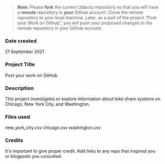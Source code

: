 >**Note**: Please **fork** the current Udacity repository so that you will have a **remote** repository in **your** Github account. Clone the remote repository to your local machine. Later, as a part of the project "Post your Work on Github", you will push your proposed changes to the remote repository in your Github account.

### Date created
21 September 2021

### Project Title
Post your work on GitHub

### Description
This project investigates or explore information about bike share systems on Chicago, New York City, and Washington.

### Files used
new_york_city.csv
chicago.csv
washington.csv

### Credits
It's important to give proper credit. Add links to any repo that inspired you or blogposts you consulted.

